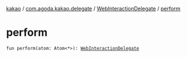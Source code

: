 [kakao](../../index.md) / [com.agoda.kakao.delegate](../index.md) / [WebInteractionDelegate](index.md) / [perform](./perform.md)

# perform

`fun perform(atom: Atom<*>): `[`WebInteractionDelegate`](index.md)